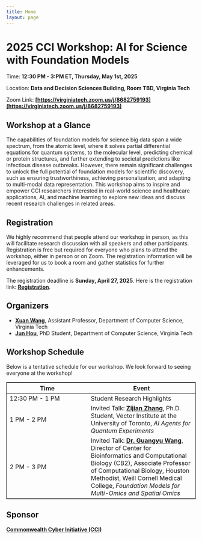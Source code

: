 ```yaml
---
title: Home
layout: page
---
```


# 2025 CCI Workshop: AI for Science with Foundation Models

Time: **12:30 PM - 3:PM ET, Thursday, May 1st, 2025**

Location: **Data and Decision Sciences Building, Room TBD, Virginia Tech**

Zoom Link: **[https://virginiatech.zoom.us/j/8682759193](https://virginiatech.zoom.us/j/8682759193)**


## Workshop at a Glance
The capabilities of foundation models for science big data span a wide spectrum, from the atomic level, where it solves partial differential equations for quantum systems, to the molecular level, predicting chemical or protein structures, and further extending to societal predictions like infectious disease outbreaks. However, there remain significant challenges to unlock the full potential of foundation models for scientific discovery, such as ensuring trustworthiness, achieving personalization, and adapting to multi-modal data representation. This workshop aims to inspire and empower CCI researchers interested in real-world science and healthcare applications, AI, and machine learning to explore new ideas and discuss recent research challenges in related areas. 


## Registration
We highly recommend that people attend our workshop in person, as this will facilitate research discussion with all speakers and other participants. Registration is free but required for everyone who plans to attend the workshop, either in person or on Zoom. The registration information will be leveraged for us to book a room and gather statistics for further enhancements.

The registration deadline is **Sunday, April 27, 2025**. Here is the registration link: [**Registration**](https://docs.google.com/forms/d/e/1FAIpQLSfglmDaF_TCaKWbVivQV4LXLORHOkpKnEn_JaIWet_DmtXySQ/viewform?usp=dialog).


## Organizers
- [**Xuan Wang**](https://xuanwang91.github.io/), Assistant Professor, Department of Computer Science, Virginia Tech
- [**Jun Hou**](https://www.linkedin.com/in/jun-hou-1392b8149/), PhD Student, Department of Computer Science, Virginia Tech


## Workshop Schedule
Below is a tentative schedule for our workshop. We look forward to seeing everyone at the workshop!

<!--
|  Time | Event |
| -------- | ------- |
| 12:30 PM - 1 PM  | Student Research Highlights |
| 1 PM - 2 PM | Invited Talk: [**Zijian Zhang**](https://www.linkedin.com/in/zijian-zhang-uoft/?originalSubdomain=ca), Ph.D. Student, Vector Institute at the University of Toronto, _AI Agents for Quantum Experiments_ |
| 2 PM - 3 PM | Invited Talk: [**Dr. Guangyu Wang**](https://guangyuwanglab.github.io/web/), Director of Center for Bioinformatics and Computational Biology (CB2), Associate Professor of Computational Biology, Houston Methodist, Weill Cornell Medical College, _Foundation Models for Multi-Omics and Spatial Omics_ |
|  |  |
-->

<table style="table-layout: fixed; width: 100%; border: 1px solid black; border-collapse: collapse;">
  <thead>
    <tr>
      <th style="width: 200px;">Time</th>
      <th>Event</th>
    </tr>
  </thead>
  <tbody>
    <tr>
      <td>12:30 PM - 1 PM</td>
      <td>Student Research Highlights</td>
    </tr>
    <tr>
      <td>1 PM - 2 PM</td>
      <td>Invited Talk: <a href="https://www.linkedin.com/in/zijian-zhang-uoft/?originalSubdomain=ca"><b>Zijian Zhang</b></a>, Ph.D. Student, Vector Institute at the University of Toronto, <i>AI Agents for Quantum Experiments</i></td>
    </tr>
    <tr>
      <td>2 PM - 3 PM</td>
      <td>Invited Talk: <a href="https://guangyuwanglab.github.io/web/"><b>Dr. Guangyu Wang</b></a>, Director of Center for Bioinformatics and Computational Biology (CB2), Associate Professor of Computational Biology, Houston Methodist, Weill Cornell Medical College, <i>Foundation Models for Multi-Omics and Spatial Omics</i></td>
    </tr>
  </tbody>
</table>


## Sponsor
[**Commonwealth Cyber Initiative (CCI)**](https://cyberinitiative.org/)

